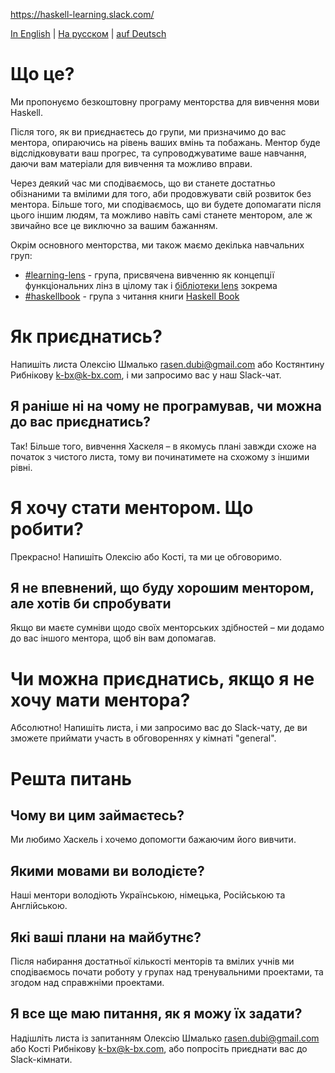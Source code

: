 https://haskell-learning.slack.com/

[In English](https://github.com/haskell-learning-group/haskell-learning-group/blob/master/README.md) | [На русском](https://github.com/haskell-learning-group/haskell-learning-group/blob/master/README.ru.md) | [auf Deutsch](https://github.com/haskell-learning-group/haskell-learning-group/blob/master/README.de.md)

# Що це?

Ми пропонуємо безкоштовну програму менторства для вивчення мови
Haskell.

Після того, як ви приєднаєтесь до групи, ми призначимо до вас ментора,
опираючись на рівень ваших вмінь та побажань. Ментор буде
відслідковувати ваш прогрес, та супроводжуватиме ваше навчання, даючи
вам матеріали для вивчення та можливо вправи.

Через деякий час ми сподіваємось, що ви станете достатньо обізнаними
та вмілими для того, аби продовжувати свій розвиток без
ментора. Більше того, ми сподіваємось, що ви будете допомагати після
цього іншим людям, та можливо навіть самі станете ментором, але ж
звичайно все це виключно за вашим бажанням.

Окрім основного менторства, ми також маємо декілька навчальних груп:

- [#learning-lens](https://haskell-learning.slack.com/messages/learning-lens/) -
  група, присвячена вивченню як концепції функціональних лінз в цілому так і
  [бібліотеки lens](https://hackage.haskell.org/package/lens) зокрема
- [#haskellbook](https://haskell-learning.slack.com/messages/haskellbook/) -
  група з читання книги [Haskell Book](http://haskellbook.com/)

# Як приєднатись?

Напишіть листа Олексію Шмалько <rasen.dubi@gmail.com> або Костянтину
Рибнікову <k-bx@k-bx.com>, і ми запросимо вас у наш Slack-чат.

## Я раніше ні на чому не програмував, чи можна до вас приєднатись?

Так! Більше того, вивчення Хаскеля – в якомусь плані завжди схоже на
початок з чистого листа, тому ви починатимете на схожому з іншими
рівні.

# Я хочу стати ментором. Що робити?

Прекрасно! Напишіть Олексію або Кості, та ми це обговоримо.

## Я не впевнений, що буду хорошим ментором, але хотів би спробувати

Якщо ви маєте сумніви щодо своїх менторських здібностей – ми додамо до
вас іншого ментора, щоб він вам допомагав.

# Чи можна приєднатись, якщо я не хочу мати ментора?

Абсолютно! Напишіть листа, і ми запросимо вас до Slack-чату, де ви
зможете приймати участь в обговореннях у кімнаті "general".

# Решта питань

## Чому ви цим займаєтесь?

Ми любимо Хаскель і хочемо допомогти бажаючим його вивчити.

## Якими мовами ви володієте?

Наші ментори володіють Українською, німецька, Російською та Англійською.

## Які ваші плани на майбутнє?

Після набирання достатньої кількості менторів та вмілих учнів ми
сподіваємось почати роботу у групах над тренувальними проектами, та
згодом над справжніми проектами.

## Я все ще маю питання, як я можу їх задати?

Надішліть листа із запитанням Олексію Шмалько <rasen.dubi@gmail.com>
або Кості Рибнікову <k-bx@k-bx.com>, або попросіть приєднати вас до
Slack-кімнати.
